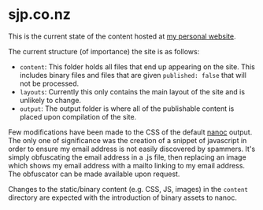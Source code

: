 # sjp.co.nz

This is the current state of the content hosted at [my personal website](http://sjp.co.nz/).

The current structure (of importance) the site is as follows:

* `content`: This folder holds all files that end up appearing on the site. This includes
  binary files and files that are given `published: false` that will not be processed.
* `layouts`: Currently this only contains the main layout of the site and is unlikely to change.
* `output`: The output folder is where all of the publishable content is placed upon
  compilation of the site.

Few modifications have been made to the CSS of the default [nanoc](http://nanoc.stoneship.org/) output.
The only one of significance was the creation of a snippet of javascript in order to ensure my email address
is not easily discovered by spammers. It's simply obfuscating the email address in a .js file, then replacing an
image which shows my email address with a mailto linking to my email address. The obfuscator can be made available upon
request.

Changes to the static/binary content (e.g. CSS, JS, images) in the `content` directory are expected
with the introduction of binary assets to nanoc.
